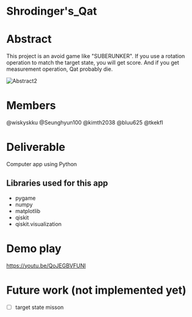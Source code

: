 # Shrodinger's_Qat


# Abstract
This project is an avoid game like "SUBERUNKER". If you use a rotation operation to match the target state, you will get score. And if you get measurement operation, Qat probably die.

![Abstract2](https://user-images.githubusercontent.com/87792403/152918456-de42b86e-d388-4541-8348-dfec63d39516.png)


# Members
@wiskyskku
@Seunghyun100
@kimth2038
@bluu625
@tkekfl

# Deliverable
Computer app using Python
## Libraries used for this app
- pygame
- numpy
- matplotlib
- qiskit
- qiskit.visualization

# Demo play
https://youtu.be/QoJEGBVFUNI

# Future work (not implemented yet)
- [ ] target state misson
